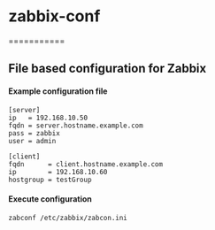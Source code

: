 # zabbix-conf
===========

## File based configuration for Zabbix

#### Example configuration file
```
[server]
ip   = 192.168.10.50
fqdn = server.hostname.example.com
pass = zabbix
user = admin

[client]
fqdn      = client.hostname.example.com
ip        = 192.168.10.60
hostgroup = testGroup
```

#### Execute configuration
```
zabconf /etc/zabbix/zabcon.ini
```